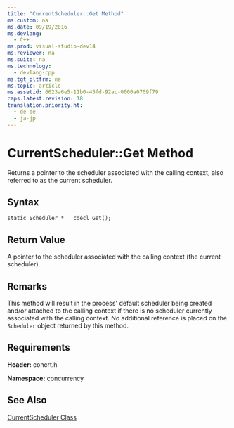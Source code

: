 ```yaml
---
title: "CurrentScheduler::Get Method"
ms.custom: na
ms.date: 09/19/2016
ms.devlang: 
  - C++
ms.prod: visual-studio-dev14
ms.reviewer: na
ms.suite: na
ms.technology: 
  - devlang-cpp
ms.tgt_pltfrm: na
ms.topic: article
ms.assetid: 6623a6e5-11b0-45fd-92ac-0000a0769f79
caps.latest.revision: 18
translation.priority.ht: 
  - de-de
  - ja-jp
---
```

# CurrentScheduler::Get Method
Returns a pointer to the scheduler associated with the calling context, also referred to as the current scheduler.  
  
## Syntax  
  
```  
static Scheduler * __cdecl Get();  
```  
  
## Return Value  
 A pointer to the scheduler associated with the calling context (the current scheduler).  
  
## Remarks  
 This method will result in the process' default scheduler being created and/or attached to the calling context if there is no scheduler currently associated with the calling context. No additional reference is placed on the `Scheduler` object returned by this method.  
  
## Requirements  
 **Header:** concrt.h  
  
 **Namespace:** concurrency  
  
## See Also  
 [CurrentScheduler Class](../vs140/CurrentScheduler-Class.md)